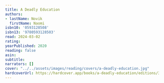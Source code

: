```yaml
---
title: A Deadly Education
authors:
- lastName: Novik
  firstName: Naomi
isbn10: '0593128508'
isbn13: '9780593128503'
read: 2024-03-02
rating:
yearPublished: 2020
reading: false
asin:
subtitle:
narrators: []
cover: "../../assets/images/reading/covers/a-deadly-education.jpg"
hardcoverUrl: https://hardcover.app/books/a-deadly-education/editions/30399805
---
```

